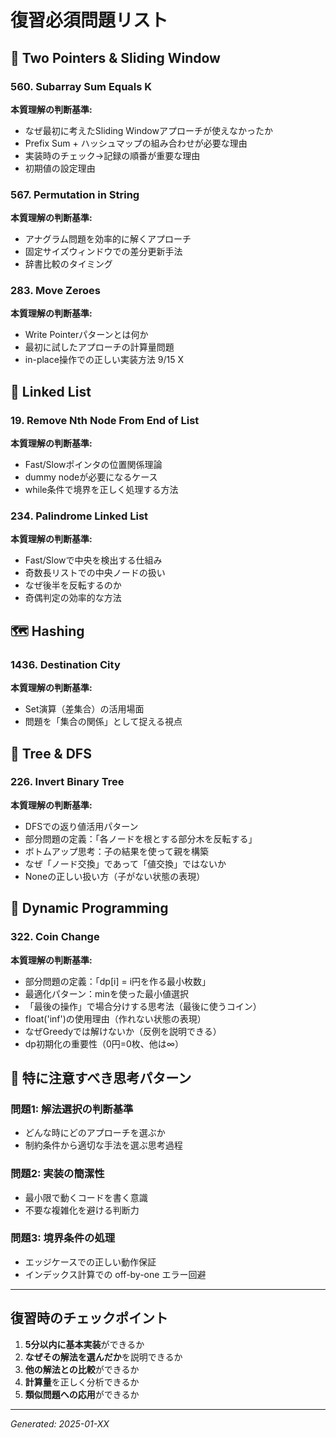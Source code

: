 # 復習必須問題リスト

## 🔄 Two Pointers & Sliding Window

### 560. Subarray Sum Equals K
**本質理解の判断基準:**
- なぜ最初に考えたSliding Windowアプローチが使えなかったか
- Prefix Sum + ハッシュマップの組み合わせが必要な理由
- 実装時のチェック→記録の順番が重要な理由
- 初期値の設定理由

### 567. Permutation in String  
**本質理解の判断基準:**
- アナグラム問題を効率的に解くアプローチ
- 固定サイズウィンドウでの差分更新手法
- 辞書比較のタイミング

### 283. Move Zeroes
**本質理解の判断基準:**
- Write Pointerパターンとは何か
- 最初に試したアプローチの計算量問題
- in-place操作での正しい実装方法
9/15 X

## 🔗 Linked List

### 19. Remove Nth Node From End of List  
**本質理解の判断基準:**
- Fast/Slowポインタの位置関係理論
- dummy nodeが必要になるケース
- while条件で境界を正しく処理する方法

### 234. Palindrome Linked List
**本質理解の判断基準:**
- Fast/Slowで中央を検出する仕組み
- 奇数長リストでの中央ノードの扱い
- なぜ後半を反転するのか
- 奇偶判定の効率的な方法

## 🗺️ Hashing

### 1436. Destination City
**本質理解の判断基準:**
- Set演算（差集合）の活用場面
- 問題を「集合の関係」として捉える視点

## 🌳 Tree & DFS

### 226. Invert Binary Tree
**本質理解の判断基準:**
- DFSでの返り値活用パターン
- 部分問題の定義：「各ノードを根とする部分木を反転する」
- ボトムアップ思考：子の結果を使って親を構築
- なぜ「ノード交換」であって「値交換」ではないか
- Noneの正しい扱い方（子がない状態の表現）

## 🎯 Dynamic Programming

### 322. Coin Change
**本質理解の判断基準:**
- 部分問題の定義：「dp[i] = i円を作る最小枚数」
- 最適化パターン：minを使った最小値選択
- 「最後の操作」で場合分けする思考法（最後に使うコイン）
- float('inf')の使用理由（作れない状態の表現）
- なぜGreedyでは解けないか（反例を説明できる）
- dp初期化の重要性（0円=0枚、他は∞）

## 🚨 特に注意すべき思考パターン

### 問題1: 解法選択の判断基準
- どんな時にどのアプローチを選ぶか
- 制約条件から適切な手法を選ぶ思考過程

### 問題2: 実装の簡潔性
- 最小限で動くコードを書く意識
- 不要な複雑化を避ける判断力

### 問題3: 境界条件の処理
- エッジケースでの正しい動作保証
- インデックス計算での off-by-one エラー回避

---

## 復習時のチェックポイント

1. **5分以内に基本実装**ができるか
2. **なぜその解法を選んだか**を説明できるか  
3. **他の解法との比較**ができるか
4. **計算量**を正しく分析できるか
5. **類似問題への応用**ができるか

---

*Generated: 2025-01-XX*